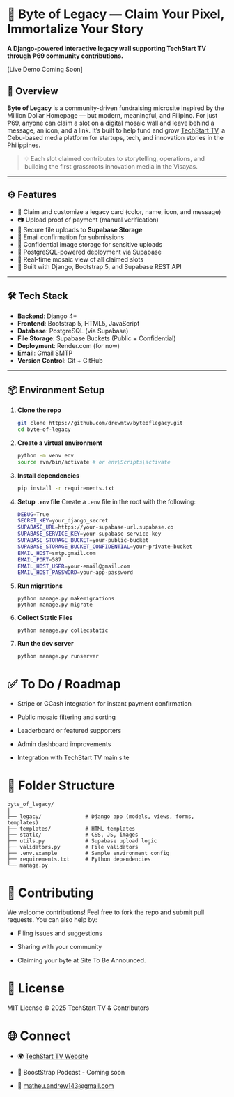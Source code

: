 # 🧱 Byte of Legacy — Claim Your Pixel, Immortalize Your Story

**A Django-powered interactive legacy wall supporting TechStart TV through ₱69 community contributions.**

[Live Demo Coming Soon]

## 📌 Overview

**Byte of Legacy** is a community-driven fundraising microsite inspired by the Million Dollar Homepage — but modern, meaningful, and Filipino. For just ₱69, anyone can claim a slot on a digital mosaic wall and leave behind a message, an icon, and a link. It’s built to help fund and grow [TechStart TV](https://www.techstart.tv), a Cebu-based media platform for startups, tech, and innovation stories in the Philippines.

> 💡 Each slot claimed contributes to storytelling, operations, and building the first grassroots innovation media in the Visayas.

---

## ⚙️ Features

- 🎨 Claim and customize a legacy card (color, name, icon, and message)
- 📷 Upload proof of payment (manual verification)
- 💾 Secure file uploads to **Supabase Storage**
- 📧 Email confirmation for submissions
- 🔐 Confidential image storage for sensitive uploads
- 📡 PostgreSQL-powered deployment via Supabase
- 🌈 Real-time mosaic view of all claimed slots
- 🧱 Built with Django, Bootstrap 5, and Supabase REST API

---

## 🛠️ Tech Stack

- **Backend**: Django 4+
- **Frontend**: Bootstrap 5, HTML5, JavaScript
- **Database**: PostgreSQL (via Supabase)
- **File Storage**: Supabase Buckets (Public + Confidential)
- **Deployment**: Render.com (for now)
- **Email**: Gmail SMTP
- **Version Control**: Git + GitHub

---

## 📦 Environment Setup

1. **Clone the repo**
   ```bash
   git clone https://github.com/drewmtv/byteoflegacy.git
   cd byte-of-legacy

2. **Create a virtual environment**
    ```bash
    python -m venv env
    source evn/bin/activate # or env\Scripts\activate
3. **Install dependencies**
    ```bash
    pip install -r requirements.txt

4. **Setup `.env` file**
    Create a `.env` file in the root with the following:
    ```bash
    DEBUG=True
    SECRET_KEY=your_django_secret
    SUPABASE_URL=https://your-supabase-url.supabase.co
    SUPABASE_SERVICE_KEY=your-supabase-service-key
    SUPABASE_STORAGE_BUCKET=your-public-bucket
    SUPABASE_STORAGE_BUCKET_CONFIDENTIAL=your-private-bucket
    EMAIL_HOST=smtp.gmail.com
    EMAIL_PORT=587
    EMAIL_HOST_USER=your-email@gmail.com
    EMAIL_HOST_PASSWORD=your-app-password
5. **Run migrations**

    ```
    python manage.py makemigrations
    python manage.py migrate
6. **Collect Static Files**

    ```
    python manage.py collecstatic
7. **Run the dev server**

    ```
    python manage.py runserver

# ✅ To Do / Roadmap
- Stripe or GCash integration for instant payment confirmation

- Public mosaic filtering and sorting

- Leaderboard or featured supporters

- Admin dashboard improvements

- Integration with TechStart TV main site

# 🧩 Folder Structure
    byte_of_legacy/
    │
    ├── legacy/              # Django app (models, views, forms, templates)
    ├── templates/           # HTML templates
    ├── static/              # CSS, JS, images
    ├── utils.py             # Supabase upload logic
    ├── validators.py        # File validators
    ├── .env.example         # Sample environment config
    ├── requirements.txt     # Python dependencies
    └── manage.py

# 🤝 Contributing
We welcome contributions! Feel free to fork the repo and submit pull requests. You can also help by:

- Filing issues and suggestions

- Sharing with your community

- Claiming your byte at Site To Be Announced.

# 📄 License
MIT License © 2025 TechStart TV & Contributors

# 🌐 Connect
- 🌍 [TechStart TV Website](https://linktr.ee/techstarttv)

- 🎥 BoostStrap Podcast - Coming soon

- 📧 matheu.andrew143@gmail.com